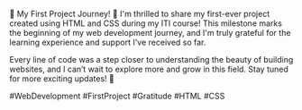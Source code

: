 🚀 My First Project Journey! 🎉
I'm thrilled to share my first-ever project created using HTML and CSS during my ITI course! This milestone marks the beginning of my web development journey, and I'm truly grateful for the learning experience and support I've received so far.

Every line of code was a step closer to understanding the beauty of building websites, and I can’t wait to explore more and grow in this field. Stay tuned for more exciting updates! 🌟

#WebDevelopment #FirstProject #Gratitude #HTML #CSS
